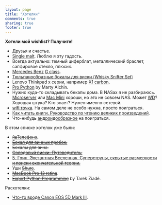 ```yaml
---
layout: page
title: "Хотелки"
comments: true
sharing: true
footer: true
---
```


__Хотели мой wishlist? Получите!__

* Друзья и счастье.
* [Single malt](http://en.wikipedia.org/wiki/Single_malt_whisky). Люблю я эту гадость.
* Всегда актуально: темный циферблат, металлический браслет, сапфировое стекло,  плюсик.
* [Mercedes Benz](http://www.youtube.com/watch?v=FxBVeCigosc "Main Hotelka") [G class](http://www.youtube.com/watch?v=OjdmNKGjZyA).
* [Тюльпанообразные бокалы для виски (Whisky Snifter Set)](http://spiegelau.adm.in/fileadmin/spiegelau/products/detail/whisky_snifter_set.jpg)
* Lenovo Thinkpad x серии, например [X1 carbon](http://www.lenovo.com/products/us/laptop/thinkpad/x-series/x1-carbon/ "Thinkpad").
* [Pro Python](http://www.amazon.com/Python-Experts-Voice-Open-Source/dp/1430227575) by Marty Alchin.
* Нужно куда-то складывать бекапы дома. В NASах я не разбираюсь. [Microserver](http://shopping1.hp.com/is-bin/INTERSHOP.enfinity/WFS/WW-USSMBPublicStore-Site/en_US/-/USD/ViewStandardCatalog-Browse;pgid=jDJwlVlq2W9SR0Yk2kO1Yuen0000DLMu54k4;sid=HQ7IJ-ROcWjIJ7TIpWsDsz1BzwDwVnsEjQc=?CatalogCategoryID=H20Q7EN5z88AAAEuEQIsTi_9) или [Mac Mini](http://www.apple.com/mac-mini/) хороши, но это не совсем NAS. Может [WD](http://www.ulmart.ru/goods/290480/)? Хорошая штука? Кто знает? Нужен именно сетевой.
* [wifi точка](http://mikrotik.spb.ru/index.php?route=product/product&path=35&product_id=79). На самом деле не особо нужна, просто поиграться.
* [Как читать книги. Руководство по чтению великих произведений](http://www.ozon.ru/context/detail/id/5933682/).
* Что-нибудь [андроидообразное](http://www.google.com/nexus/) на поиграться.

В этом списке хотелок уже были:

* [~~йаТелефоно~~](http://www.apple.com/iphone/).
* [~~Бокал для винных пробок.~~](http://am-spb.ru/img/img/01.jpg)
* ~~Бокалы для вина.~~
* [~~Солодовый виски. Путеводитель.~~](http://www.ozon.ru/context/detail/id/4125072/)
* [~~Б. Грин. Элегантная Вселенная. Суперструны, скрытые размерности и поиски окончательной теории.~~](http://www.books.ru/shop/books/245633)
* Уши [~~Shure~~](http://www.shure.eu/products/earphones-headphones/se-models/index.htm).
* [~~MacBook Pro 13 retina~~](http://www.apple.com/macbook-pro/features-retina/ "MBPr13").
* [~~Expert Python Programming~~](http://www.amazon.com/Expert-Python-Programming-practices-distributing/dp/184719494X/ref=sr_1_1?ie=UTF8&qid=1350831291&sr=8-1&keywords=Expert+Python+Programming) by Tarek Ziadé.


Расхотелки:

* [Что-то вроде Canon EOS 5D Mark III](http://www.usa.canon.com/cusa/consumer/products/cameras/slr_cameras/eos_5d_mark_iii "Photo").
